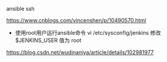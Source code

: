 <!--
 * @Author: wjn
 * @Date: 2020-09-24 17:13:48
 * @LastEditors: wjn
 * @LastEditTime: 2020-09-25 09:09:50
-->
ansible
ssh

https://www.cnblogs.com/vincenshen/p/10490570.html



* 使用root用户运行ansible命令
vi /etc/sysconfig/jenkins
修改 $JENKINS_USER 值为 root

https://blog.csdn.net/wudinaniya/article/details/102981977